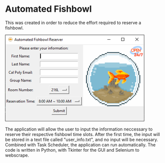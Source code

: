 # Automated Fishbowl

This was created in order to reduce the effort required to reserve a fishbowl.

![UI](UI.png)

The application will allow the user to input the information neccessary to reserve their respective fishbowl time slots. After the first time, the input will be stored in a text file called "user_info.txt", and no input will be necessary. Combined with Task Scheduler, the application can run automatically. The code is written in Python, with Tkinter for the GUI and Selenium to webscrape.
